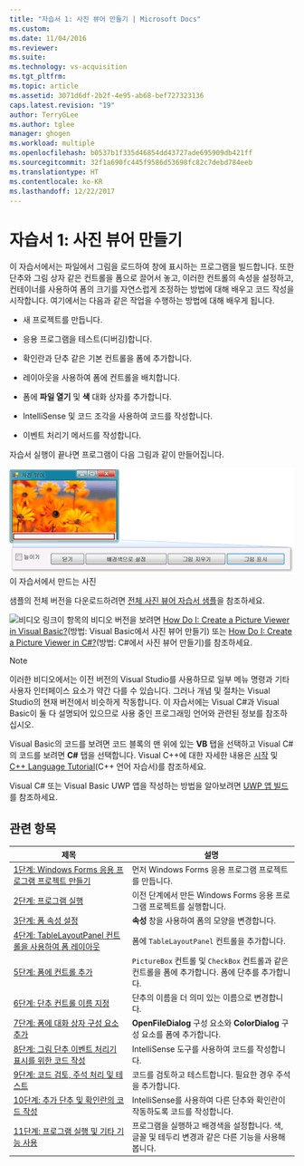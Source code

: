```yaml
---
title: "자습서 1: 사진 뷰어 만들기 | Microsoft Docs"
ms.custom: 
ms.date: 11/04/2016
ms.reviewer: 
ms.suite: 
ms.technology: vs-acquisition
ms.tgt_pltfrm: 
ms.topic: article
ms.assetid: 3071d6df-2b2f-4e95-ab68-bef727323136
caps.latest.revision: "19"
author: TerryGLee
ms.author: tglee
manager: ghogen
ms.workload: multiple
ms.openlocfilehash: b0537b1f335d46854dd43727ade695909db421ff
ms.sourcegitcommit: 32f1a690fc445f9586d53698fc82c7debd784eeb
ms.translationtype: HT
ms.contentlocale: ko-KR
ms.lasthandoff: 12/22/2017
---
```

# <a name="tutorial-1-create-a-picture-viewer"></a>자습서 1: 사진 뷰어 만들기
이 자습서에서는 파일에서 그림을 로드하여 창에 표시하는 프로그램을 빌드합니다. 또한 단추와 그림 상자 같은 컨트롤을 폼으로 끌어서 놓고, 이러한 컨트롤의 속성을 설정하고, 컨테이너를 사용하여 폼의 크기를 자연스럽게 조정하는 방법에 대해 배우고 코드 작성을 시작합니다. 여기에서는 다음과 같은 작업을 수행하는 방법에 대해 배우게 됩니다.  
  
-   새 프로젝트를 만듭니다.  
  
-   응용 프로그램을 테스트(디버깅)합니다.  
  
-   확인란과 단추 같은 기본 컨트롤을 폼에 추가합니다.  
  
-   레이아웃을 사용하여 폼에 컨트롤을 배치합니다.  
  
-   폼에 **파일 열기** 및 **색** 대화 상자를 추가합니다.  
  
-   IntelliSense 및 코드 조각을 사용하여 코드를 작성합니다.  
  
-   이벤트 처리기 메서드를 작성합니다.  
  
 자습서 실행이 끝나면 프로그램이 다음 그림과 같이 만들어집니다.  
  
 ![이 자습서에서 만드는 사진](../ide/media/express_pictureviewerdone.png "Express_PictureViewerDone")  
이 자습서에서 만드는 사진  
  
 샘플의 전체 버전을 다운로드하려면 [전체 사진 뷰어 자습서 샘플](http://code.msdn.microsoft.com/Complete-Picture-Viewer-7d91d3a8)을 참조하세요.  
  
 ![비디오 링크](../data-tools/media/playvideo.gif "PlayVideo")이 항목의 비디오 버전을 보려면 [How Do I: Create a Picture Viewer in Visual Basic?](http://go.microsoft.com/fwlink/?LinkId=205207)(방법: Visual Basic에서 사진 뷰어 만들기) 또는 [How Do I: Create a Picture Viewer in C#?](http://go.microsoft.com/fwlink/?LinkId=205198)(방법: C#에서 사진 뷰어 만들기)를 참조하세요.  
  
> [!NOTE]
>  이러한 비디오에서는 이전 버전의 Visual Studio를 사용하므로 일부 메뉴 명령과 기타 사용자 인터페이스 요소가 약간 다를 수 있습니다. 그러나 개념 및 절차는 Visual Studio의 현재 버전에서 비슷하게 작동합니다. 이 자습서에는 Visual C#과 Visual Basic이 둘 다 설명되어 있으므로 사용 중인 프로그래밍 언어와 관련된 정보를 참조하십시오.  
>   
>  Visual Basic의 코드를 보려면 코드 블록의 맨 위에 있는 **VB** 탭을 선택하고 Visual C#의 코드를 보려면 **C#** 탭을 선택합니다. Visual C++에 대한 자세한 내용은 [시작](../ide/getting-started-with-cpp-in-visual-studio.md) 및 [C++ Language Tutorial](http://www.cplusplus.com/doc/tutorial/)(C++ 언어 자습서)를 참조하세요.  
>   
>  Visual C# 또는 Visual Basic UWP 앱을 작성하는 방법을 알아보려면 [UWP 앱 빌드](https://developer.microsoft.com/windows/apps)를 참조하세요.
  
## <a name="related-topics"></a>관련 항목  
  
|제목|설명|  
|-----------|-----------------|  
|[1단계: Windows Forms 응용 프로그램 프로젝트 만들기](../ide/step-1-create-a-windows-forms-application-project.md)|먼저 Windows Forms 응용 프로그램 프로젝트를 만듭니다.|  
|[2단계: 프로그램 실행](../ide/step-2-run-your-program.md)|이전 단계에서 만든 Windows Forms 응용 프로그램 프로젝트를 실행합니다.|  
|[3단계: 폼 속성 설정](../ide/step-3-set-your-form-properties.md)|**속성** 창을 사용하여 폼의 모양을 변경합니다.|  
|[4단계: TableLayoutPanel 컨트롤을 사용하여 폼 레이아웃](../ide/step-4-lay-out-your-form-with-a-tablelayoutpanel-control.md)|폼에 `TableLayoutPanel` 컨트롤을 추가합니다.|  
|[5단계: 폼에 컨트롤 추가](../ide/step-5-add-controls-to-your-form.md)|`PictureBox` 컨트롤 및 `CheckBox` 컨트롤과 같은 컨트롤을 폼에 추가합니다. 폼에 단추를 추가합니다.|  
|[6단계: 단추 컨트롤 이름 지정](../ide/step-6-name-your-button-controls.md)|단추의 이름을 더 의미 있는 이름으로 변경합니다.|  
|[7단계: 폼에 대화 상자 구성 요소 추가](../ide/step-7-add-dialog-components-to-your-form.md)|**OpenFileDialog** 구성 요소와 **ColorDialog** 구성 요소를 폼에 추가합니다.|  
|[8단계: 그림 단추 이벤트 처리기 표시를 위한 코드 작성](../ide/step-8-write-code-for-the-show-a-picture-button-event-handler.md)|IntelliSense 도구를 사용하여 코드를 작성합니다.|  
|[9단계: 코드 검토, 주석 처리 및 테스트](../ide/step-9-review-comment-and-test-your-code.md)|코드를 검토하고 테스트합니다. 필요한 경우 주석을 추가합니다.|  
|[10단계: 추가 단추 및 확인란의 코드 작성](../ide/step-10-write-code-for-additional-buttons-and-a-check-box.md)|IntelliSense를 사용하여 다른 단추와 확인란이 작동하도록 코드를 작성합니다.|  
|[11단계: 프로그램 실행 및 기타 기능 사용](../ide/step-11-run-your-program-and-try-other-features.md)|프로그램을 실행하고 배경색을 설정합니다. 색, 글꼴 및 테두리 변경과 같은 다른 기능을 사용해 봅니다.|